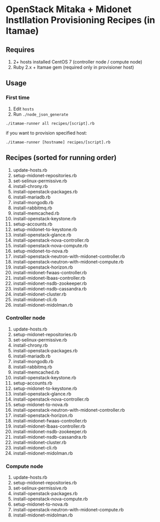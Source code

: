 # OpenStack Mitaka + Midonet Instllation Provisioning Recipes (in Itamae)

## Requires

1. 2+ hosts installed CentOS 7 (controller node / compute node)
1. Ruby 2.x + Itamae gem (required only in provisioner host)

## Usage

### First time

1. Edit `hosts`
1. Run `./node_json_generate`

`./itamae-runner all recipes/[script].rb`

if you want to provision specified host:

`./itamae-runner [hostname] recipes/[script].rb`

## Recipes (sorted for running order)

1. update-hosts.rb
1. setup-midonet-repositories.rb
1. set-selinux-permissive.rb
1. install-chrony.rb
1. install-openstack-packages.rb
1. install-mariadb.rb
1. install-mongodb.rb
1. install-rabbitmq.rb
1. install-memcached.rb
1. install-openstack-keystone.rb
1. setup-accounts.rb
1. setup-midonet-to-keystone.rb
1. install-openstack-glance.rb
1. install-openstack-nova-controller.rb
1. install-openstack-nova-compute.rb
1. setup-midonet-to-nova.rb
1. install-openstack-neutron-with-midonet-controller.rb
1. install-openstack-neutron-with-midonet-compute.rb
1. install-openstack-horizon.rb
1. install-midonet-fwaas-controller.rb
1. install-midonet-lbaas-controller.rb
1. install-midonet-nsdb-zookeeper.rb
1. install-midonet-nsdb-cassandra.rb
1. install-midonet-cluster.rb
1. install-midonet-cli.rb
1. install-midonet-midolman.rb

### Controller node

1. update-hosts.rb
1. setup-midonet-repositories.rb
1. set-selinux-permissive.rb
1. install-chrony.rb
1. install-openstack-packages.rb
1. install-mariadb.rb
1. install-mongodb.rb
1. install-rabbitmq.rb
1. install-memcached.rb
1. install-openstack-keystone.rb
1. setup-accounts.rb
1. setup-midonet-to-keystone.rb
1. install-openstack-glance.rb
1. install-openstack-nova-controller.rb
1. setup-midonet-to-nova.rb
1. install-openstack-neutron-with-midonet-controller.rb
1. install-openstack-horizon.rb
1. install-midonet-fwaas-controller.rb
1. install-midonet-lbaas-controller.rb
1. install-midonet-nsdb-zookeeper.rb
1. install-midonet-nsdb-cassandra.rb
1. install-midonet-cluster.rb
1. install-midonet-cli.rb
1. install-midonet-midolman.rb

### Compute node

1. update-hosts.rb
1. setup-midonet-repositories.rb
1. set-selinux-permissive.rb
1. install-openstack-packages.rb
1. install-openstack-nova-compute.rb
1. setup-midonet-to-nova.rb
1. install-openstack-neutron-with-midonet-compute.rb
1. install-midonet-midolman.rb
